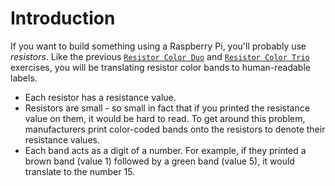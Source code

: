 # Introduction

If you want to build something using a Raspberry Pi, you'll probably use _resistors_.
Like the previous [`Resistor Color Duo`][resistor-color-duo-exercise] and [`Resistor Color Trio`][resistor-color-trio-exercie] exercises, you will be translating resistor color bands to human-readable labels.

- Each resistor has a resistance value.
- Resistors are small - so small in fact that if you printed the resistance value on them, it would be hard to read.
  To get around this problem, manufacturers print color-coded bands onto the resistors to denote their resistance values.
- Each band acts as a digit of a number.
  For example, if they printed a brown band (value 1) followed by a green band (value 5), it would translate to the number 15.


[resistor-color-duo-exercise]: https://exercism.org/tracks/python/exercises/resistor-color-duo
[resistor-color-trio-exercie]: https://exercism.org/tracks/python/exercises/resistor-color-trio